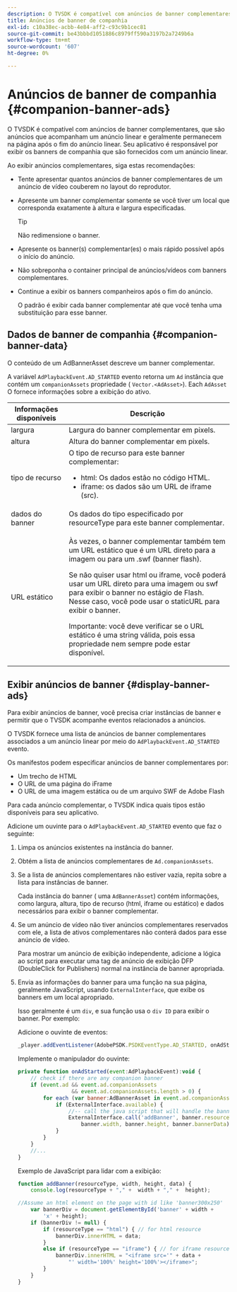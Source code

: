 ```yaml
---
description: O TVSDK é compatível com anúncios de banner complementares, que são anúncios que acompanham um anúncio linear e geralmente permanecem na página após o fim do anúncio linear. Seu aplicativo é responsável por exibir os banners de companhia que são fornecidos com um anúncio linear.
title: Anúncios de banner de companhia
exl-id: c10a38ec-acbb-4e84-aff2-c93c9b1cec81
source-git-commit: be43bbbd1051886c8979ff590a3197b2a7249b6a
workflow-type: tm+mt
source-wordcount: '607'
ht-degree: 0%

---
```


# Anúncios de banner de companhia {#companion-banner-ads}

O TVSDK é compatível com anúncios de banner complementares, que são anúncios que acompanham um anúncio linear e geralmente permanecem na página após o fim do anúncio linear. Seu aplicativo é responsável por exibir os banners de companhia que são fornecidos com um anúncio linear.

Ao exibir anúncios complementares, siga estas recomendações:

* Tente apresentar quantos anúncios de banner complementares de um anúncio de vídeo couberem no layout do reprodutor.
* Apresente um banner complementar somente se você tiver um local que corresponda exatamente à altura e largura especificadas.

   >[!TIP]
   >
   >Não redimensione o banner.

* Apresente os banner(s) complementar(es) o mais rápido possível após o início do anúncio.
* Não sobreponha o container principal de anúncios/vídeos com banners complementares.
* Continue a exibir os banners companheiros após o fim do anúncio.

   O padrão é exibir cada banner complementar até que você tenha uma substituição para esse banner.

## Dados de banner de companhia {#companion-banner-data}

O conteúdo de um AdBannerAsset descreve um banner complementar.

<!--<a id="section_D730B4FD6FD749E9860B6A07FC110552"></a>-->

A variável `AdPlaybackEvent.AD_STARTED` evento retorna um `Ad` instância que contém um `companionAssets` propriedade ( `Vector.<AdAsset>`).
Each `AdAsset` O fornece informações sobre a exibição do ativo.

<table id="table_760C885E2DCA4BE983CC57FDA7BD5B14"> 
 <thead> 
  <tr> 
   <th colname="col1" class="entry"> Informações disponíveis </th> 
   <th colname="col2" class="entry"> Descrição </th> 
  </tr> 
 </thead>
 <tbody> 
  <tr> 
   <td colname="col1"> largura </td> 
   <td colname="col2"> Largura do banner complementar em pixels. </td> 
  </tr> 
  <tr> 
   <td colname="col1"> altura </td> 
   <td colname="col2"> Altura do banner complementar em pixels. </td> 
  </tr> 
  <tr> 
   <td colname="col1"> tipo de recurso </td> 
   <td colname="col2">O tipo de recurso para este banner complementar: 
    <ul id="ul_A067787FE49E4B6095BE0AC1D447DBB3"> 
     <li id="li_02B7224C67004095B3F6E50FD21E507E">html: Os dados estão no código HTML. </li> 
     <li id="li_5F37E14472424F808C6094F42009E676">iframe: os dados são um URL de iframe (src). </li> 
    </ul> </td> 
  </tr> 
  <tr> 
   <td colname="col1"> dados do banner </td> 
   <td colname="col2"> Os dados do tipo especificado por <span class="codeph"> resourceType</span> para este banner complementar. </td> 
  </tr> 
  <tr> 
   <td colname="col1"> URL estático </td> 
   <td colname="col2"> <p>Às vezes, o banner complementar também tem um URL estático que é um URL direto para a imagem ou para um <span class="filepath"> .swf</span> (banner flash). </p> <p>Se não quiser usar html ou iframe, você poderá usar um URL direto para uma imagem ou swf para exibir o banner no estágio de Flash. Nesse caso, você pode usar o staticURL para exibir o banner. </p> <p>Importante: você deve verificar se o URL estático é uma string válida, pois essa propriedade nem sempre pode estar disponível. </p> </td> 
  </tr> 
 </tbody> 
</table>

## Exibir anúncios de banner {#display-banner-ads}

Para exibir anúncios de banner, você precisa criar instâncias de banner e permitir que o TVSDK acompanhe eventos relacionados a anúncios.

O TVSDK fornece uma lista de anúncios de banner complementares associados a um anúncio linear por meio do `AdPlaybackEvent.AD_STARTED` evento.

Os manifestos podem especificar anúncios de banner complementares por:

* Um trecho de HTML
* O URL de uma página do iFrame
* O URL de uma imagem estática ou de um arquivo SWF de Adobe Flash

Para cada anúncio complementar, o TVSDK indica quais tipos estão disponíveis para seu aplicativo.

Adicione um ouvinte para o `AdPlaybackEvent.AD_STARTED` evento que faz o seguinte:

1. Limpa os anúncios existentes na instância do banner.

1. Obtém a lista de anúncios complementares de `Ad.companionAssets`.

1. Se a lista de anúncios complementares não estiver vazia, repita sobre a lista para instâncias de banner.

   Cada instância do banner ( uma `AdBannerAsset`) contém informações, como largura, altura, tipo de recurso (html, iframe ou estático) e dados necessários para exibir o banner complementar.

1. Se um anúncio de vídeo não tiver anúncios complementares reservados com ele, a lista de ativos complementares não conterá dados para esse anúncio de vídeo.

   Para mostrar um anúncio de exibição independente, adicione a lógica ao script para executar uma tag de anúncio de exibição DFP (DoubleClick for Publishers) normal na instância de banner apropriada.

1. Envia as informações do banner para uma função na sua página, geralmente JavaScript, usando `ExternalInterface`, que exibe os banners em um local apropriado.

   Isso geralmente é um `div`, e sua função usa o `div ID` para exibir o banner. Por exemplo:

   Adicione o ouvinte de eventos:

   ```js
   _player.addEventListener(AdobePSDK.PSDKEventType.AD_STARTED, onAdStarted);
   ```

   Implemente o manipulador do ouvinte:

   ```js
   private function onAdStarted(event:AdPlaybackEvent):void { 
       // check if there are any companion banner 
       if (event.ad && event.ad.companionAssets  
                    && event.ad.companionAssets.length > 0) { 
           for each (var banner:AdBannerAsset in event.ad.companionAssets) { 
               if (ExternalInterface.available) { 
                   //-- call the java script that will handle the banner display. 
                   ExternalInterface.call('addBanner', banner.resourceType,  
                       banner.width, banner.height, banner.bannerData); 
               } 
           } 
       }  
       //...        
   }
   ```

   Exemplo de JavaScript para lidar com a exibição:

   ```js
   function addBanner(resourceType, width, height, data) { 
       console.log(resourceType + "," +  width + "," +  height); 
   
   //Assume an html element on the page with id like 'banner300x250' 
       var bannerDiv = document.getElementById('banner' + width +  
           'x' + height);  
       if (bannerDiv != null) { 
           if (resourceType == "html") { // for html resource 
               bannerDiv.innerHTML = data; 
           } 
           else if (resourceType == "iframe") { // for iframe resource 
               bannerDiv.innerHTML = "<iframe src='" + data +  
                   "' width='100%' height='100%'></iframe>"; 
           } 
       } 
   }
   ```

